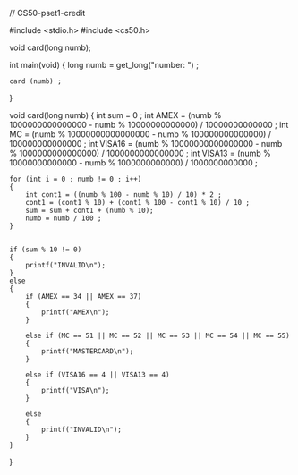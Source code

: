 // CS50-pset1-credit

#include <stdio.h>
#include <cs50.h>

void card(long numb);



int main(void)
{
    long numb = get_long("number: ") ;

    card (numb) ;
}








void card(long numb)
{
    int sum = 0 ;
    int AMEX = (numb % 1000000000000000 - numb % 10000000000000) / 10000000000000 ;
    int MC = (numb % 10000000000000000 - numb % 100000000000000) / 100000000000000 ;
    int VISA16 = (numb % 10000000000000000 - numb % 1000000000000000) / 1000000000000000 ;
    int VISA13 = (numb % 10000000000000 - numb % 1000000000000) / 1000000000000 ;
    
    for (int i = 0 ; numb != 0 ; i++)
    {
        int cont1 = ((numb % 100 - numb % 10) / 10) * 2 ;
        cont1 = (cont1 % 10) + (cont1 % 100 - cont1 % 10) / 10 ;
        sum = sum + cont1 + (numb % 10);
        numb = numb / 100 ;
    }

    
    if (sum % 10 != 0)
    {
        printf("INVALID\n");
    }
    else
    {
        if (AMEX == 34 || AMEX == 37)
        {
            printf("AMEX\n");
        }
        
        else if (MC == 51 || MC == 52 || MC == 53 || MC == 54 || MC == 55)
        {
            printf("MASTERCARD\n");
        }
        
        else if (VISA16 == 4 || VISA13 == 4)
        {
            printf("VISA\n");
        }
        
        else
        {
            printf("INVALID\n");
        }
    }
}
